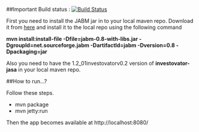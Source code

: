 ##Important
Build status : [![Build Status](https://drone.io/github.com/investovator/investovator-ui/status.png)](https://drone.io/github.com/investovator/investovator-ui/latest)

First you need to install the JABM jar in to your local maven repo. Download it from [here](http://jabm.sourceforge.net/) and install it to the local repo using the following command

**mvn install:install-file -Dfile=jabm-0.8-with-libs.jar -DgroupId=net.sourceforge.jabm -DartifactId=jabm -Dversion=0.8 -Dpackaging=jar**

Also you need to have the 1.2\_01investovatorv0.2 version of **investovator-jasa** in your local maven repo.

##How to run...?

Follow these steps.
* mvn package
* mvn jetty:run

Then the app becomes available at http://localhost:8080/
